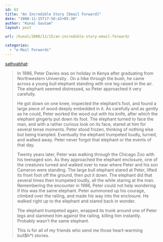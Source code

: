 ```yaml
---
id: 63
title: "An Incredible Story [Email Forward]"
date: "2008-11-15T17:50:42+05:30"
author: "Kunal Gautam"
layout: post

url: /kunal/2008/11/15/an-incredible-story-email-forward/

categories:
  - "e-Mail Forwards"
---
```


[sathyabhat](http://tumble.sathyabh.at/post/59479234/an-incredible-story-email-forward):

> In 1986, Peter Davies was on holiday in Kenya after graduating from Northwestern University . On a hike through the bush, he came across a young bull elephant standing with one leg raised in the air. The elephant seemed distressed, so Peter approached it very carefully.
>
> He got down on one knee, inspected the elephant’s foot, and found a large piece of wood deeply embedded in it. As carefully and as gently as he could, Peter worked the wood out with his knife, after which the elephant gingerly put down its foot. The elephant turned to face the man, and with a rather curious look on its face, stared at him for several tense moments. Peter stood frozen, thinking of nothing else but being trampled. Eventually the elephant trumpeted loudly, turned, and walked away. Peter never forgot that elephant or the events of that day.
>
> Twenty years later, Peter was walking through the Chicago Zoo with his teenaged son. As they approached the elephant enclosure, one of the creatures turned and walked over to near where Peter and his son Cameron were standing. The large bull elephant stared at Peter, lifted its front foot off the ground, then put it down. The elephant did that several times then trumpeted loudly, all the while staring at the man.  
>  Remembering the encounter in 1986, Peter could not help wondering if this was the same elephant. Peter summoned up his courage, climbed over the railing, and made his way into the enclosure. He walked right up to the elephant and stared back in wonder.
>
> The elephant trumpeted again, wrapped its trunk around one of Peter legs and slammed him against the railing, killing him instantly. Probably wasn’t the same elephant.
>
> This is for all of my friends who send me those heart-warming bull$h\*t stories.
